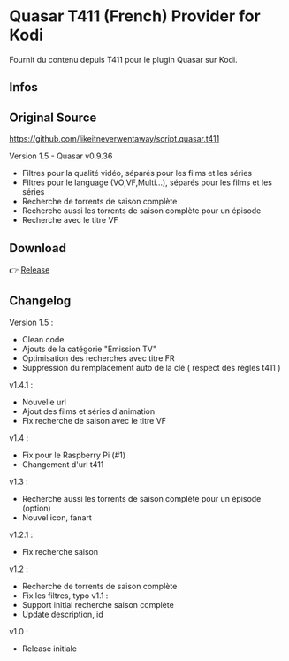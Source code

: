 
# Quasar T411 (French) Provider for Kodi
Fournit du contenu depuis T411 pour le plugin Quasar sur Kodi.
## Infos

## Original Source
https://github.com/likeitneverwentaway/script.quasar.t411

Version 1.5 - Quasar v0.9.36
- Filtres pour la qualité vidéo, séparés pour les films et les séries
- Filtres pour le language (VO,VF,Multi...), séparés pour les films et les séries
- Recherche de torrents de saison complète
- Recherche aussi les torrents de saison complète pour un épisode
- Recherche avec le titre VF

## Download

:point_right: [Release](https://github.com/paco112/script.quasar.t411/releases/latest)

## Changelog
Version 1.5 :
- Clean code
- Ajouts de la catégorie "Emission TV"
- Optimisation des recherches avec titre FR
- Suppression du remplacement auto de la clé ( respect des règles t411 )

v1.4.1 :
- Nouvelle url
- Ajout des films et séries d'animation
- Fix recherche de saison avec le titre VF 

v1.4 :
- Fix pour le Raspberry Pi (#1)
- Changement d'url t411

v1.3 :
- Recherche aussi les torrents de saison complète pour un épisode (option)
- Nouvel icon, fanart

v1.2.1 :
- Fix recherche saison

v1.2 :
- Recherche de torrents de saison complète
- Fix les filtres, typo
v1.1 :
- Support initial recherche saison complète
- Update description, id

v1.0 :
- Release initiale
